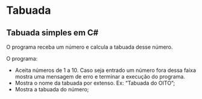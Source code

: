 # Tabuada
Tabuada simples em C#
----
O programa receba um número e calcula a tabuada desse número. 

O programa:

- Aceita números de 1 a 10. Caso seja entrado um número fora dessa faixa mostra uma mensagem de erro e terminar a execução do programa.
- Mostra o nome da tabuada por extenso. Ex: “Tabuada do OITO”;
- Mostra a tabuada do número;


